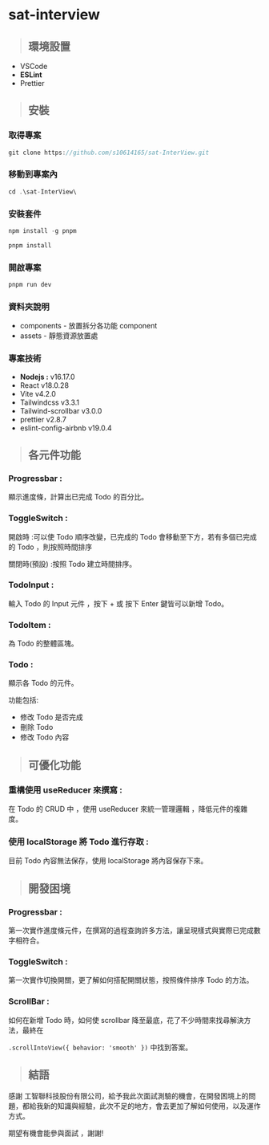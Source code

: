 # sat-interview

> ## 環境設置

   - VSCode
   - **ESLint**
   - Prettier

> ## 安裝

### 取得專案

```javascript
git clone https://github.com/s10614165/sat-InterView.git
```

### 移動到專案內

```javascript
cd .\sat-InterView\
```

### 安裝套件

```javascript
npm install -g pnpm
```

```javascript
pnpm install
```

### 開啟專案

```javascript
pnpm run dev
```

### 資料夾說明

   - components - 放置拆分各功能 component
   - assets - 靜態資源放置處

### 專案技術

   - **Nodejs :** v16.17.0
   - React  v18.0.28
   - Vite v4.2.0
   - Tailwindcss v3.3.1
   - Tailwind-scrollbar v3.0.0
   - prettier v2.8.7
   - eslint-config-airbnb v19.0.4

> ## 各元件功能

### Progressbar :

顯示進度條，計算出已完成 Todo 的百分比。

### ToggleSwitch :

開啟時 :可以使 Todo 順序改變，已完成的 Todo 會移動至下方，若有多個已完成的 Todo ，則按照時間排序

關閉時(預設) :按照 Todo 建立時間排序。

### TodoInput :

輸入 Todo 的  Input 元件 ，按下  +  或 按下 Enter 鍵皆可以新增 Todo。

### TodoItem :

為 Todo 的整體區塊。

### Todo :

顯示各 Todo 的元件。

功能包括:

   - 修改 Todo 是否完成
   - 刪除 Todo
   - 修改 Todo 內容

> ## 可優化功能

### 重構使用 useReducer  來撰寫  :

在 Todo 的 CRUD 中 ，使用 useReducer 來統一管理邏輯 ，降低元件的複雜度。

### 使用 localStorage 將 Todo 進行存取 :

目前 Todo 內容無法保存，使用 localStorage  將內容保存下來。

> ## 開發困境

### Progressbar :

第一次實作進度條元件，在撰寫的過程查詢許多方法，讓呈現樣式與實際已完成數字相符合。

### ToggleSwitch :

第一次實作切換開關，更了解如何搭配開關狀態，按照條件排序 Todo 的方法。

### ScrollBar :

如何在新增 Todo 時，如何使 scrollbar 降至最底，花了不少時間來找尋解決方法，最終在

`.scrollIntoView({ behavior: 'smooth' })`  中找到答案。

> ## 結語

感謝 工智聯科技股份有限公司，給予我此次面試測驗的機會，在開發困境上的問題，都給我新的知識與經驗，此次不足的地方，會去更加了解如何使用，以及運作方式。

期望有機會能參與面試 ，謝謝!